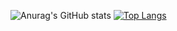 <p align="center">
   
<!--   
**Rodoll99/Rodoll99** is a ✨ _special_ ✨ repository because its `README.md` (this file) appears on your GitHub profile.      

Here are some ideas to get you started:

- 🔭 I’m currently working on ...
- 🌱 I’m currently learning ...
- 👯 I’m looking to collaborate on ...  
- 🤔 I’m looking for help with ...
- 💬 Ask me about ...
- 📫 How to reach me: ...
- 😄 Pronouns: ...
- ⚡ Fun fact: ... ㅎ
-->
  
![Anurag's GitHub stats](https://github-readme-stats.vercel.app/api?username=Rodoll99&show_icons=true&theme=default)
[![Top Langs](https://github-readme-stats.vercel.app/api/top-langs/?username=Rodoll99&layout=donut)](https://github.com/anuraghazra/github-readme-stats)
</p>
